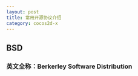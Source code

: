 ```yaml
---
layout: post
title: 常用开源协议介绍
category: cocos2d-x
---
```


## __BSD__
### 英文全称：Berkerley Software Distribution
